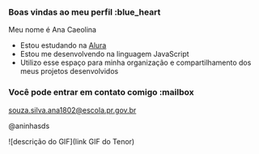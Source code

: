 ### Boas vindas ao meu perfil :blue_heart

Meu nome é Ana Caeolina

- Estou estudando na [Alura](https://www.alura.com.br)
- Estou me desenvolvendo na linguagem JavaScript
- Utilizo esse espaço para minha organização e compartilhamento dos meus projetos desenvolvidos

### Você pode entrar em contato comigo :mailbox

souza.silva.ana1802@escola.pr.gov.br

@aninhasds

![descrição do GIF](link GIF do Tenor)
